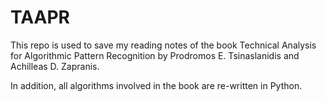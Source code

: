 # TAAPR

This repo is used to save my reading notes of the book Technical Analysis for Algorithmic Pattern Recognition by Prodromos E. Tsinaslanidis and Achilleas D. Zapranis. 

In addition, all algorithms involved in the book are re-written in Python. 

